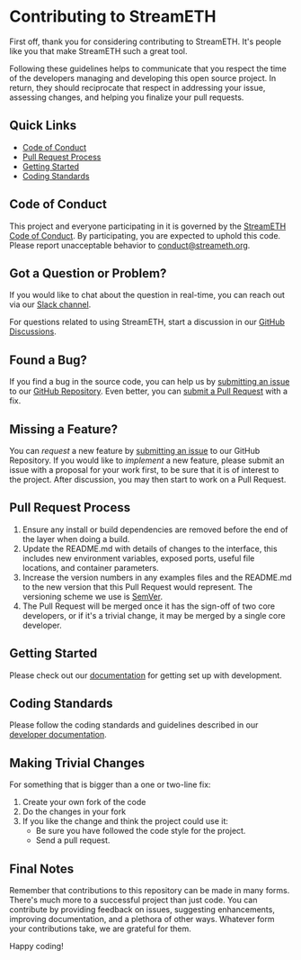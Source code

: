 # Contributing to StreamETH

First off, thank you for considering contributing to StreamETH. It's people like you that make StreamETH such a great tool.

Following these guidelines helps to communicate that you respect the time of the developers managing and developing this open source project. In return, they should reciprocate that respect in addressing your issue, assessing changes, and helping you finalize your pull requests.

## Quick Links

- [Code of Conduct](CODE_OF_CONDUCT.md)
- [Pull Request Process](#pull-request-process)
- [Getting Started](#getting-started)
- [Coding Standards](#coding-standards)

## Code of Conduct

This project and everyone participating in it is governed by the [StreamETH Code of Conduct](CODE_OF_CONDUCT.md). By participating, you are expected to uphold this code. Please report unacceptable behavior to [conduct@streameth.org](mailto:conduct@streameth.org).

## Got a Question or Problem?

If you would like to chat about the question in real-time, you can reach out via our [Slack channel](#).

For questions related to using StreamETH, start a discussion in our [GitHub Discussions](#).

## Found a Bug?

If you find a bug in the source code, you can help us by [submitting an issue](#) to our [GitHub Repository](https://github.com/StreamETH/platform). Even better, you can [submit a Pull Request](#) with a fix.

## Missing a Feature?

You can _request_ a new feature by [submitting an issue](#) to our GitHub Repository. If you would like to _implement_ a new feature, please submit an issue with a proposal for your work first, to be sure that it is of interest to the project. After discussion, you may then start to work on a Pull Request.

## Pull Request Process

1. Ensure any install or build dependencies are removed before the end of the layer when doing a build.
2. Update the README.md with details of changes to the interface, this includes new environment variables, exposed ports, useful file locations, and container parameters.
3. Increase the version numbers in any examples files and the README.md to the new version that this Pull Request would represent. The versioning scheme we use is [SemVer](http://semver.org/).
4. The Pull Request will be merged once it has the sign-off of two core developers, or if it's a trivial change, it may be merged by a single core developer.

## Getting Started

Please check out our [documentation](#) for getting set up with development.

## Coding Standards

Please follow the coding standards and guidelines described in our [developer documentation](#).

## Making Trivial Changes

For something that is bigger than a one or two-line fix:

1. Create your own fork of the code
2. Do the changes in your fork
3. If you like the change and think the project could use it:
   - Be sure you have followed the code style for the project.
   - Send a pull request.

## Final Notes

Remember that contributions to this repository can be made in many forms. There's much more to a successful project than just code. You can contribute by providing feedback on issues, suggesting enhancements, improving documentation, and a plethora of other ways. Whatever form your contributions take, we are grateful for them.

Happy coding!
